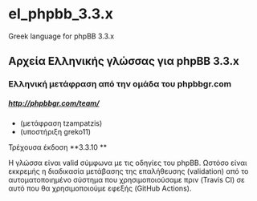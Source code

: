 # el_phpbb_3.3.x

Greek language for phpBB 3.3.x

Αρχεία Ελληνικής γλώσσας για phpBB 3.3.x
--------------------------------------

### Ελληνική μετάφραση από την ομάδα του phpbbgr.com
##### http://phpbbgr.com/team/

 * (μετάφραση tzampatzis)
 * (υποστήριξη greko11)

Τρέχουσα έκδοση **3.3.10 **

Η γλώσσα είναι valid σύμφωνα με τις οδηγίες του phpBB. Ωστόσο είναι εκκρεμής η διαδικασία μετάβασης της επαλήθευσης (validation) από το αυτοματοποιημένο σύστημα που χρησιμοποιούσαμε πριν (Travis CI) σε αυτό που θα χρησιμοποιούμε εφεξής (GitHub Actions).
